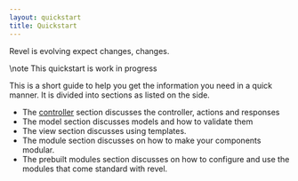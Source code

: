 ```yaml
---
layout: quickstart
title: Quickstart
--- 
```


Revel is evolving expect changes, changes.

\note This quickstart is work in progress

This is a short guide to help you get the information you need in a quick manner. 
It is divided into sections as listed on the side.

* The [controller](./controller.html) section discusses the controller, actions and responses
* The model section discusses models and how to validate them
* The view section discusses using templates.
* The module section discusses on how to make your components modular.
* The prebuilt modules section discusses on how to configure and use the modules that come standard with revel.
